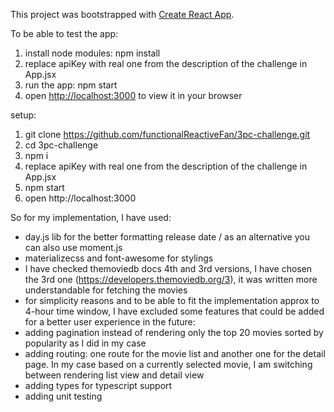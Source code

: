 This project was bootstrapped with [Create React App](https://github.com/facebook/create-react-app).

To be able to test the app:

1) install node modules: npm install
2) replace apiKey with real one from the description of the challenge in App.jsx
3) run the app: npm start
4) open [http://localhost:3000](http://localhost:3000) to view it in your browser

setup:
1) git clone https://github.com/functionalReactiveFan/3pc-challenge.git
2) cd 3pc-challenge
3) npm i
4) replace apiKey with real one from the description of the challenge in App.jsx 
5) npm start
6) open http://localhost:3000


So for my implementation, I have used:
- day.js lib for the better formatting release date / as an alternative you can also use moment.js
- materializecss and font-awesome for stylings
- I have checked themoviedb docs 4th and 3rd versions, I have chosen the 3rd one (https://developers.themoviedb.org/3), it was written more understandable for fetching the movies
- for simplicity reasons and to be able to fit the implementation approx to 4-hour time window, I have excluded some features that could be added for a better user experience in the future:
- adding pagination instead of rendering only the top 20 movies sorted by popularity as I did in my case
- adding routing: one route for the movie list and another one for the detail page. In my case based on a currently selected movie, I am switching between rendering list view and detail view
- adding types for typescript support
- adding unit testing

